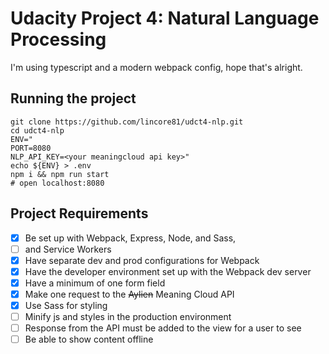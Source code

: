 # Udacity Project 4: Natural Language Processing
I'm using typescript and a modern webpack config, hope that's alright.

## Running the project
```
git clone https://github.com/lincore81/udct4-nlp.git
cd udct4-nlp
ENV="
PORT=8080
NLP_API_KEY=<your meaningcloud api key>"
echo ${ENV} > .env
npm i && npm run start
# open localhost:8080
```


## Project Requirements
- [x] Be set up with Webpack, Express, Node, and Sass, 
- [ ] and Service Workers
- [x] Have separate dev and prod configurations for Webpack
- [x] Have the developer environment set up with the Webpack dev server
- [x] Have a minimum of one form field
- [x] Make one request to the ~~Aylien~~ Meaning Cloud API 
- [x] Use Sass for styling
- [ ] Minify js and styles in the production environment
- [ ] Response from the API must be added to the view for a user to see 
- [ ] Be able to show content offline
